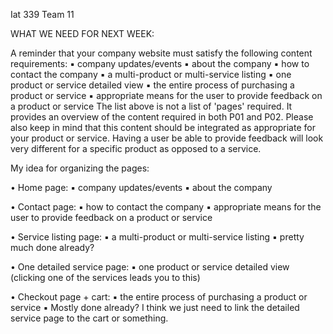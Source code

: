 Iat 339 Team 11

WHAT WE NEED FOR NEXT WEEK:

A reminder that your company website must satisfy the following content requirements:
	▪ company updates/events
	▪ about the company
	▪ how to contact the company
	▪ a multi-product or multi-service listing
	▪ one product or service detailed view
	▪ the entire process of purchasing a product or service
	▪ appropriate means for the user to provide feedback on a product or service
The list above is not a list of 'pages' required. It provides an overview of the content required in both P01 and P02. Please also keep in mind that this content should be integrated as appropriate for your product or service. Having a user be able to provide feedback will look very different for a specific product as opposed to a service.


My idea for organizing the pages:

• Home page:
	▪ company updates/events
	▪ about the company

• Contact page:
	▪ how to contact the company
	▪ appropriate means for the user to provide feedback on a product or service

• Service listing page:
	▪ a multi-product or multi-service listing
  ▪ pretty much done already?

• One detailed service page:
	▪ one product or service detailed view (clicking one of the services leads you to this)

• Checkout page + cart:
	▪ the entire process of purchasing a product or service
	▪ Mostly done already? I think we just need to link the detailed service page to the cart or something.
